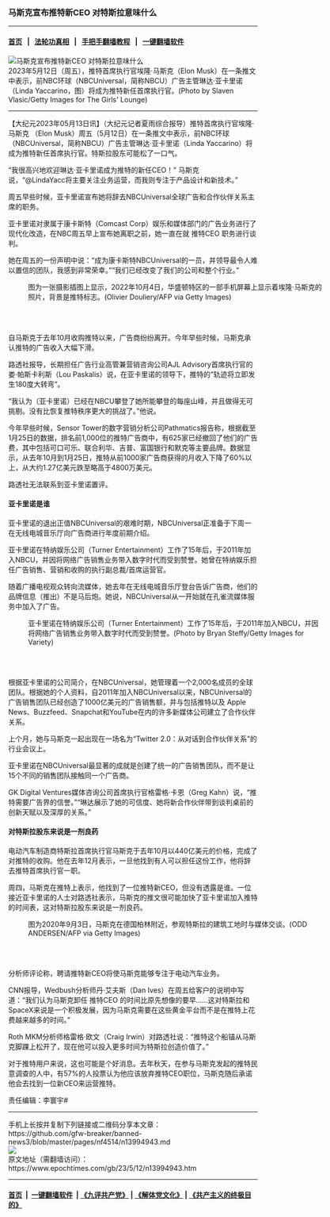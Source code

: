 ### 马斯克宣布推特新CEO 对特斯拉意味什么
------------------------

#### [首页](https://github.com/gfw-breaker/banned-news3/blob/master/README.md) &nbsp;&nbsp;|&nbsp;&nbsp; [法轮功真相](https://github.com/begood0513/basic/blob/master/README.md)  &nbsp;&nbsp;|&nbsp;&nbsp; [手把手翻墙教程](https://github.com/gfw-breaker/guides/wiki)  &nbsp;&nbsp;|&nbsp;&nbsp; [一键翻墙软件](https://github.com/gfw-breaker/nogfw/blob/master/README.md)  



<div><img alt="马斯克宣布推特新CEO 对特斯拉意味什么" class="attachment-djy_600_400 size-djy_600_400 wp-post-image" src="https://i.epochtimes.com/assets/uploads/2023/05/id13994998-GettyImages-610797766-600x400.jpg"/>
<div class="caption">
 2023年5月12日（周五），推特首席执行官埃隆‧马斯克（Elon Musk）在一条推文中表示，前NBC环球（NBCUniversal，简称NBCU）广告主管琳达‧亚卡里诺（Linda Yaccarino，图）将成为推特新任首席执行官。(Photo by Slaven Vlasic/Getty Images for The Girls' Lounge)
</div></div><hr/>


<div><p>
 【大纪元2023年05月13日讯】（大纪元记者夏雨综合报导）推特首席执行官埃隆‧
 <ok href="https://www.epochtimes.com/gb/tag/%E9%A9%AC%E6%96%AF%E5%85%8B.html">
  马斯克
 </ok>
 （Elon Musk）周五（5月12日）在一条推文中表示，前NBC环球（NBCUniversal，简称NBCU）广告主管琳达‧亚卡里诺（Linda Yaccarino）将成为推特新任首席执行官。特斯拉股东可能松了一口气。
</p>
<p>
 “我很高兴地欢迎琳达‧亚卡里诺成为推特的新任CEO！”
 <ok href="https://www.epochtimes.com/gb/tag/%E9%A9%AC%E6%96%AF%E5%85%8B.html">
  马斯克
 </ok>
 说，“@LindaYacc将主要关注业务运营，而我则专注于产品设计和新技术。”
</p>
<p>
 周五早些时候，亚卡里诺宣布她将辞去NBCUniversal全球广告和合作伙伴关系主席的职务。
</p>
<p>
 亚卡里诺对隶属于康卡斯特（Comcast Corp）娱乐和媒体部门的广告业务进行了现代化改造，在NBC周五早上宣布她离职之前，她一直在就
 <ok href="https://www.epochtimes.com/gb/tag/%E6%8E%A8%E7%89%B9ceo.html">
  推特CEO
 </ok>
 职务进行谈判。
</p>
<p>
 她在周五的一份声明中说：“成为康卡斯特NBCUniversal的一员，并领导最令人难以置信的团队，我感到非常荣幸。”“我们已经改变了我们的公司和整个行业。”
</p>
<figure aria-describedby="caption-attachment-13982827" class="wp-caption alignnone" id="attachment_13982827" style="width: 600px">
 <ok href="https://i.epochtimes.com/assets/uploads/2023/04/id13982827-GettyImages-1246016623-1200x787.jpg" target="_blank">
  <img alt="" class="size-large wp-image-13982827" src="https://i.epochtimes.com/assets/uploads/2023/04/id13982827-GettyImages-1246016623-1200x787-600x394.jpg"/>
 </ok>
 <br/><figcaption class="wp-caption-text" id="caption-attachment-13982827">
  图为一张摄影插图上显示，2022年10月4日，华盛顿特区的一部手机屏幕上显示着埃隆‧马斯克的照片，背景是推特标志。(Olivier Douliery/AFP via Getty Images)
 </figcaption><br/>
</figure><br/>
<p>
 自马斯克于去年10月收购推特以来，广告商纷纷离开。今年早些时候，马斯克承认推特的广告收入大幅下滑。
</p>
<p>
 路透社报导，长期担任广告行业高管兼营销咨询公司AJL Advisory首席执行官的娄‧帕斯卡利斯（Lou Paskalis）说，在亚卡里诺的领导下，推特的“轨迹将立即发生180度大转弯”。
</p>
<p>
 “我认为（亚卡里诺）已经在NBCU攀登了她所能攀登的每座山峰，并且做得无可挑剔。没有比恢复推特秩序更大的挑战了。”他说。
</p>
<p>
 今年早些时候，Sensor Tower的数字营销分析公司Pathmatics报告称，根据截至1月25日的数据，排名前1,000位的推特广告商中，有625家已经撤回了他们的广告费，其中包括可口可乐、联合利华、吉普、富国银行和默克等主要品牌。数据显示，从去年10月到1月25日，推特从前1000家广告商获得的月收入下降了60%以上，从大约1.27亿美元跌至略高于4800万美元。
</p>
<p>
 路透社无法联系到亚卡里诺置评。
</p>
<h4>
 亚卡里诺是谁
</h4>
<p>
 亚卡里诺的退出正值NBCUniversal的艰难时期，NBCUniversal正准备于下周一在无线电城音乐厅向广告商进行年度前期介绍。
</p>
<p>
 亚卡里诺在特纳娱乐公司（Turner Entertainment）工作了15年后，于2011年加入NBCU，并因将网络广告销售业务带入数字时代而受到赞誉。她曾在特纳娱乐担任广告销售、营销和收购的执行副总裁/首席运营官。
</p>
<p>
 随着广播电视观众转向流媒体，她去年在无线电城音乐厅登台告诉广告商，他们的品牌信息（推出）不是马后炮。她说，NBCUniversal从一开始就在孔雀流媒体服务中加入了广告。
</p>
<figure aria-describedby="caption-attachment-13995000" class="wp-caption alignnone" id="attachment_13995000" style="width: 600px">
 <ok href="https://i.epochtimes.com/assets/uploads/2023/05/id13995000-GettyImages-461139040.jpg" target="_blank">
  <img alt="" class="size-large wp-image-13995000" src="https://i.epochtimes.com/assets/uploads/2023/05/id13995000-GettyImages-461139040-600x432.jpg"/>
 </ok>
 <br/><figcaption class="wp-caption-text" id="caption-attachment-13995000">
  亚卡里诺在特纳娱乐公司（Turner Entertainment）工作了15年后，于2011年加入NBCU，并因将网络广告销售业务带入数字时代而受到赞誉。(Photo by Bryan Steffy/Getty Images for Variety)
 </figcaption><br/>
</figure><br/>
<p>
 根据亚卡里诺的公司简介，在NBCUniversal，她管理着一个2,000名成员的全球团队。根据她的个人资料，自2011年加入NBCUniversal以来，NBCUniversal的广告销售团队已经创造了1000亿美元的广告销售额，并与包括推特以及 Apple News、Buzzfeed、Snapchat和YouTube在内的许多新媒体公司建立了合作伙伴关系。
</p>
<p>
 上个月，她与马斯克一起出现在一场名为“Twitter 2.0：从对话到合作伙伴关系”的行业会议上。
</p>
<p>
 亚卡里诺在NBCUniversal最显著的成就是创建了统一的广告销售团队，而不是让15个不同的销售团队接触同一个广告商。
</p>
<p>
 GK Digital Ventures媒体咨询公司首席执行官格雷格‧卡恩（Greg Kahn）说，“推特需要广告界的信誉。”“琳达展示了她的可信度、她将新合作伙伴带到谈判桌前的创新天赋以及深厚的关系。”
</p>
<h4>
 对特斯拉股东来说是一剂良药
</h4>
<p>
 电动汽车制造商特斯拉首席执行官马斯克于去年10月以440亿美元的价格，完成了对推特的收购。他在去年12月表示，一旦他找到有人可以担任这份工作，他将辞去推特首席执行官一职。
</p>
<p>
 周四，马斯克在推特上表示，他找到了一位推特新CEO，但没有透露是谁。一位接近亚卡里诺的人士对路透社表示，马斯克的推文很可能加快了亚卡里诺加入推特的时间表，这对特斯拉股东来说是一剂良药。
</p>
<figure aria-describedby="caption-attachment-13861309" class="wp-caption alignnone" id="attachment_13861309" style="width: 600px">
 <ok href="https://i.epochtimes.com/assets/uploads/2022/11/id13861309-GettyImages-1228322816.jpg" target="_blank">
  <img alt="" class="size-large wp-image-13861309" src="https://i.epochtimes.com/assets/uploads/2022/11/id13861309-GettyImages-1228322816-600x423.jpg"/>
 </ok>
 <br/><figcaption class="wp-caption-text" id="caption-attachment-13861309">
  图为2020年9月3日，马斯克在德国柏林附近，参观特斯拉的建筑工地时与媒体交谈。(ODD ANDERSEN/AFP via Getty Images)
 </figcaption><br/>
</figure><br/>
<p>
 分析师评论称，聘请推特新CEO将使马斯克能够专注于电动汽车业务。
</p>
<p>
 CNN报导，Wedbush分析师丹‧艾夫斯（Dan Ives）在周五给客户的说明中写道：“我们认为马斯克卸任
 <ok href="https://www.epochtimes.com/gb/tag/%E6%8E%A8%E7%89%B9ceo.html">
  推特CEO
 </ok>
 的时间比原先想像的要早……这对特斯拉和SpaceX来说是一个积极发展，因为马斯克需要在这些黄金平台而不是在推特上花费越来越多的时间。”
</p>
<p>
 Roth MKM分析师格雷格‧欧文（Craig Irwin）对路透社说：“推特这个船锚从马斯克脚踝上松开了，现在他可以投入更多时间为特斯拉创造价值了。”
</p>
<p>
 对于推特用户来说，这也可能是个好消息。去年秋天，在参与马斯克发起的推特民意调查的人中，有57%的人投票认为他应该放弃推特CEO职位，马斯克随后承诺他会去找到一位新CEO来运营推特。
</p>
<p>
 责任编辑：李寰宇#
</p>
</div>
<hr/>
手机上长按并复制下列链接或二维码分享本文章：<br/>
https://github.com/gfw-breaker/banned-news3/blob/master/pages/nf4514/n13994943.md <br/>
<a href='https://github.com/gfw-breaker/banned-news3/blob/master/pages/nf4514/n13994943.md'><img src='https://github.com/gfw-breaker/banned-news3/blob/master/pages/nf4514/n13994943.md.png'/></a> <br/>
原文地址（需翻墙访问）：https://www.epochtimes.com/gb/23/5/12/n13994943.htm


------------------------
#### [首页](https://github.com/gfw-breaker/banned-news3/blob/master/README.md) &nbsp;|&nbsp; [一键翻墙软件](https://github.com/gfw-breaker/nogfw/blob/master/README.md) &nbsp;| [《九评共产党》](https://github.com/gfw-breaker/9ping.md/blob/master/README.md#九评之一评共产党是什么) | [《解体党文化》](https://github.com/gfw-breaker/jtdwh.md/blob/master/README.md) | [《共产主义的终极目的》](https://github.com/gfw-breaker/gczydzjmd.md/blob/master/README.md)


<img src='http://gfw-breaker.win/banned-news3/pages/nf4514/n13994943.md' width='0px' height='0px'/>